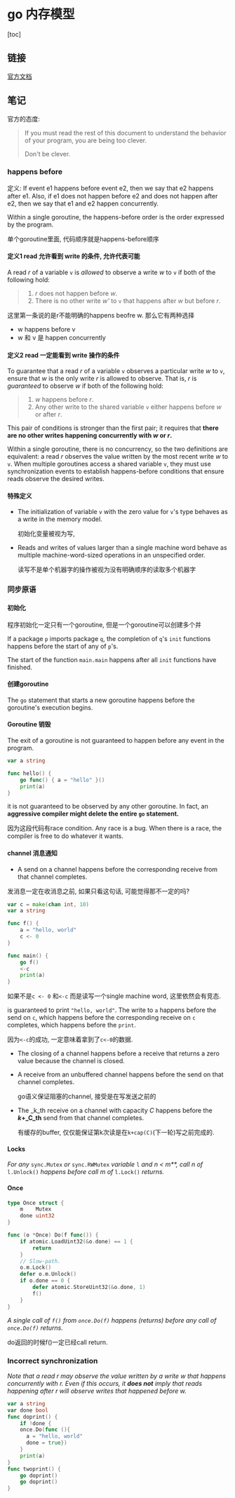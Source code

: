 # go 内存模型

[toc]

## 链接

[官方文档](https://note.youdao.com/)

## 笔记

官方的态度: 

> If you must read the rest of this document to understand the behavior of your program, you are being too clever. 
>
> Don't be clever.

### happens before

定义: If event e1 happens before event e2, then we say that e2 happens after e1. Also, if e1 does not happen before e2 and does not happen after e2, then we say that e1 and e2 happen concurrently.

Within a single goroutine, the happens-before order is the order expressed by the program.

单个goroutine里面, 代码顺序就是happens-before顺序

#### 定义1 read 允许看到 write 的条件, 允许代表可能

A read _r_ of a variable `v` is _allowed_ to observe a write _w_ to `v` if both of the following hold:

> 1. _r_ does not happen before _w_.
> 2. There is no other write _w'_ to `v` that happens after _w_ but before _r_.

这里第一条说的是r不能明确的happens beofre w. 那么它有两种选择

- w happens before v
- w 和 v 是 happen concurrently

#### 定义2 read 一定能看到 write 操作的条件

To guarantee that a read _r_ of a variable `v` observes a particular write _w_ to `v`, ensure that _w_ is the only write _r_ is allowed to observe. That is, _r_ is _guaranteed_ to observe _w_ if both of the following hold:

> 1. _w_ happens before _r_.
> 2. Any other write to the shared variable `v` either happens before _w_ or after _r_.

This pair of conditions is stronger than the first pair; it requires that **there are no other writes happening concurrently with _w_ or _r_.**

Within a single goroutine, there is no concurrency, so the two definitions are equivalent: a read _r_ observes the value written by the most recent write _w_ to `v`. When multiple goroutines access a shared variable `v`, they must use synchronization events to establish happens-before conditions that ensure reads observe the desired writes.

#### 特殊定义

- The initialization of variable `v` with the zero value for `v`'s type behaves as a write in the memory model.

    初始化变量被视为写,

- Reads and writes of values larger than a single machine word behave as multiple machine-word-sized operations in an unspecified order.

    读写不是单个机器字的操作被视为没有明确顺序的读取多个机器字

### 同步原语

#### 初始化

程序初始化一定只有一个goroutine, 但是一个goroutine可以创建多个并

If a package `p` imports package `q`, the completion of `q`'s `init` functions happens before the start of any of `p`'s.

The start of the function `main.main` happens after all `init` functions have finished.

#### 创建goroutine

The `go` statement that starts a new goroutine happens before the goroutine's execution begins.

#### Goroutine 销毁

The exit of a goroutine is not guaranteed to happen before any event in the program.

```go
var a string

func hello() {
	go func() { a = "hello" }()
	print(a)
}
```

it is not guaranteed to be observed by any other goroutine. In fact, an **aggressive compiler might delete the entire `go` statement.**

因为这段代码有race condition. Any race is a bug. When there is a race, the compiler is free to do whatever it wants.

#### channel 消息通知

- A send on a channel happens before the corresponding receive from that channel completes.

发消息一定在收消息之前, 如果只看这句话, 可能觉得那不一定的吗? 

```go
var c = make(chan int, 10)
var a string

func f() {
	a = "hello, world"
	c <- 0
}

func main() {
	go f()
	<-c
	print(a)
}
```

如果不是`c <- 0` 和`<-c` 而是读写一个single machine word, 这里依然会有竞态.

is guaranteed to print `"hello, world"`. The write to `a` happens before the send on `c`, which happens before the corresponding receive on `c` completes, which happens before the `print`.

因为`<-c`的成功, 一定意味着拿到了`c<-0`的数据. 

- The closing of a channel happens before a receive that returns a zero value because the channel is closed.

- A receive from an unbuffered channel happens before the send on that channel completes.

    go语义保证阻塞的channel,  接受是在写发送之前的

- The _k_th receive on a channel with capacity _C_ happens before the **_k_+_C_th** send from that channel completes.

    有缓存的buffer, 仅仅能保证第k次读是在`k+cap(C)`(下一轮)写之前完成的.

    


#### Locks

_For any_ `sync.Mutex` _or_ `sync.RWMutex` _variable_ `l` _and_ _n_ _\<_ _m\*\*, call_ _n_ _of_ `l.Unlock()` _happens before call_ _m_ _of_ `l.Lock()` _returns._

#### Once

```go
type Once struct {
	m    Mutex
	done uint32
}

func (o *Once) Do(f func()) {
	if atomic.LoadUint32(&o.done) == 1 {
		return
	}
	// Slow-path.
	o.m.Lock()
	defer o.m.Unlock()
	if o.done == 0 {
		defer atomic.StoreUint32(&o.done, 1)
		f()
	}
}
```

*A single call of `f()` from `once.Do(f)` happens (returns) before any call of `once.Do(f)` returns.*

do返回的时候f()一定已经call return.

### Incorrect synchronization

*Note that a read r may observe the value written by a write w that happens concurrently with r. Even if this occurs, it **does not** imply that reads happening after r will observe writes that happened before w.*

```go
var a string
var done bool
func doprint() {
	if !done {
    once.Do(func (){
      a = "hello, world"
      done = true})
	}
	print(a)
}
func twoprint() {
	go doprint()
	go doprint()
}
```

